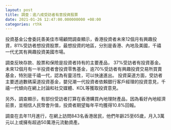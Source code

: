 ```yaml
---
layout: post
title: 調查：逾八成受訪者有意投資股票
date: 2021-01-26 12:47:00.000000000 +08:00
categories: rthk
---
```


投資基金公會委託善美佳巿場顧問調查顯示，香港投資者未來12個月有興趣投資，81%受訪者想投資股票，最想投資的地區，分別是香港、內地及美國，千禧一代尤其有興趣投資美國市場。

調查反映存款、股票和保險是投資者持有的主要產品， 37%受訪者有投資基金。未來12個月有一半投資者會投資零售基金，逾70%受訪者有興趣投資交易所買賣基金，特別是千禧一代，認為有靈活性，可以快速進出。 投資渠道方面，受訪者主要透過數碼渠道投資基金，嬰兒潮一代投資者依賴銀行客戶經理的投資意見，千禧一代傾向在網上討論和社交媒體、KOL等獲取投資意見。

另外，調查顯示，有部份受訪者打算在香港購買內地理財產品，因為看好內地經濟前景，並相信人民幣會升值，投資者期望每年平均獲得10.8%回報。

調查在去年11月進行，在網上訪問843名香港居民，他們年齡25至65歲，月入3萬元以上或擁有超過50萬港元流動資產。
